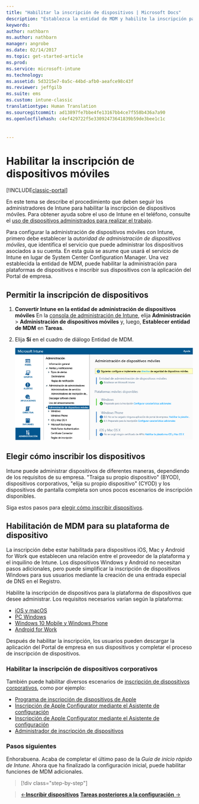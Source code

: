 ```yaml
---
title: "Habilitar la inscripción de dispositivos | Microsoft Docs"
description: "Establezca la entidad de MDM y habilite la inscripción para dispositivos iOS, Windows, Android y Mac."
keywords: 
author: nathbarn
ms.author: nathbarn
manager: angrobe
ms.date: 02/14/2017
ms.topic: get-started-article
ms.prod: 
ms.service: microsoft-intune
ms.technology: 
ms.assetid: 5d3215e7-0a5c-44bd-afb0-aeafce98c43f
ms.reviewer: jeffgilb
ms.suite: ems
ms.custom: intune-classic
translationtype: Human Translation
ms.sourcegitcommit: ad13897fe7bbe4fe13167bb4ce7f558b436a7a90
ms.openlocfilehash: c4ef429722f5e33092473641839b59de3bee1c1c


---
```


# <a name="enable-enrollment-for-mobile-devices"></a>Habilitar la inscripción de dispositivos móviles

[!INCLUDE[classic-portal](../includes/classic-portal.md)]

En este tema se describe el procedimiento que deben seguir los administradores de Intune para habilitar la inscripción de dispositivos móviles. Para obtener ayuda sobre el uso de Intune en el teléfono, consulte el [uso de dispositivos administrados para realizar el trabajo](https://docs.microsoft.com/intune/enduser/company-portal-frequently-asked-questions). 

Para configurar la administración de dispositivos móviles con Intune, primero debe establecer la *autoridad de administración de dispositivos móviles*, que identifica el servicio que puede administrar los dispositivos asociados a su cuenta. En esta guía se asume que usará el servicio de Intune en lugar de System Center Configuration Manager. Una vez establecida la entidad de MDM, puede habilitar la administración para plataformas de dispositivos e inscribir sus dispositivos con la aplicación del Portal de empresa.

## <a name="enable-device-enrollment"></a>Permitir la inscripción de dispositivos

1. **Convertir Intune en la entidad de administración de dispositivos móviles**
   En la [consola de administración de Intune](https://manage.microsoft.com/), elija **Administración** > **Administración de dispositivos móviles** y, luego, **Establecer entidad de MDM** en **Tareas**.  

2. Elija **Sí** en el cuadro de diálogo Entidad de MDM.

    ![Consola de administración. Establecer MDM en Intune](./media/mdmAuthority.png)

## <a name="choose-how-to-enroll-devices"></a>Elegir cómo inscribir los dispositivos

Intune puede administrar dispositivos de diferentes maneras, dependiendo de los requisitos de su empresa. "Traiga su propio dispositivo" (BYOD), dispositivos corporativos, "elija su propio dispositivo" (CYOD) y los dispositivos de pantalla completa son unos pocos escenarios de inscripción disponibles.

Siga estos pasos para [elegir cómo inscribir dispositivos](choose-how-to-enroll-devices1.md).

## <a name="enable-mdm-for-your-device-platform"></a>Habilitación de MDM para su plataforma de dispositivo
La inscripción debe estar habilitada para dispositivos iOS, Mac y Android for Work que establecen una relación entre el proveedor de la plataforma y el inquilino de Intune. Los dispositivos Windows y Android no necesitan pasos adicionales, pero puede simplificar la inscripción de dispositivos Windows para sus usuarios mediante la creación de una entrada especial de DNS en el Registro.

Habilite la inscripción de dispositivos para la plataforma de dispositivos que desee administrar. Los requisitos necesarios varían según la plataforma:

-  [iOS y macOS](https://docs.microsoft.com/intune/deploy-use/set-up-ios-and-mac-management-with-microsoft-intune)
-  [PC Windows](https://docs.microsoft.com/intune/deploy-use/set-up-windows-device-management-with-microsoft-intune)
-  [Windows 10 Mobile y Windows Phone](https://docs.microsoft.com/intune/deploy-use/set-up-windows-phone-management-with-microsoft-intune)
- [Android for Work](https://docs.microsoft.com/intune/deploy-use/set-up-android-for-work)

Después de habilitar la inscripción, los usuarios pueden descargar la aplicación del Portal de empresa en sus dispositivos y completar el proceso de inscripción de dispositivos.

### <a name="enable-company-owned-device-enrollment"></a>Habilitar la inscripción de dispositivos corporativos
También puede habilitar diversos escenarios de [inscripción de dispositivos corporativos](https://docs.microsoft.com/intune/deploy-use/manage-corporate-owned-devices), como por ejemplo:
- [Programa de inscripción de dispositivos de Apple](https://docs.microsoft.com/intune/deploy-use/ios-device-enrollment-program-in-microsoft-intune)
- [Inscripción de Apple Configurator mediante el Asistente de configuración](https://docs.microsoft.com/intune/deploy-use/ios-setup-assistant-enrollment-in-microsoft-intune)
- [Inscripción de Apple Configurator mediante el Asistente de configuración](https://docs.microsoft.com/intune/deploy-use/ios-direct-enrollment-in-microsoft-intune)
- [Administrador de inscripción de dispositivos](https://docs.microsoft.com/intune/deploy-use/enroll-corporate-owned-devices-with-the-device-enrollment-manager-in-microsoft-intune)

### <a name="next-steps"></a>Pasos siguientes
Enhorabuena. Acaba de completar el último paso de la *Guía de inicio rápido de Intune*. Ahora que ha finalizado la configuración inicial, puede habilitar funciones de MDM adicionales.

>[!div class="step-by-step"]

>[&larr;**Inscribir dispositivos**](.\start-with-a-paid-subscription-to-microsoft-intune-step-8.md)      [**Tareas posteriores a la configuración** &rarr;](.\post-configuration-tasks.md)  



<!--HONumber=Feb17_HO3-->


